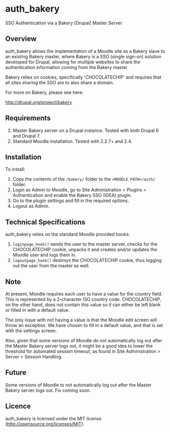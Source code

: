 auth_bakery
===========

SSO Authentication via a Bakery [Drupal] Master Server

Overview
--------

auth_bakery allows the implementation of a Moodle site as a Bakery slave to an existing Bakery master, where Bakery is a SSO (single sign-on) solution developed for Drupal, allowing for multiple websites to share the authentication information coming from the Bakery master.

Bakery relies on cookies, specifically 'CHOCOLATECHIP' and requires that all sites sharing the SSO are to also share a domain.

For more on Bakery, please see here:

http://drupal.org/project/bakery

Requirements
------------

1. Master Bakery server on a Drupal instance. Tested with both Drupal 6 and Drupal 7.
2. Standard Moodle installation. Tested with 2.2.7+ and 2.4.

Installation
------------

To install:

1. Copy the contents of the ```/bakery/``` folder to the ```<MOODLE_PATH>/auth/``` folder.
2. Login as Admin to Moodle, go to Site Administration > Plugins > Authentication and enable the Bakery SSO (IDEA) plugin.
3. Go to the plugin settings and fill in the required options.
4. Logout as Admin.

Technical Specifications
------------------------

auth_bakery relies on the standard Moodle provided hooks:

1. ```loginpage_hook()``` sends the user to the master server, checks for the CHOCOLATECHIP cookie, unpacks it and creates and/or updates the Moodle user and logs them in.
2. ```logoutpage_hook()``` destroys the CHOCOLATECHIP cookie, thus logging out the user from the master as well.

Note
----

At present, Moodle requires each user to have a value for the country field. This is represented by a 2-character ISO country code. CHOCOLATECHIP, on the other hand, does not contain this value so it can either be left blank or filled in with a default value.

The only issue with not having a value is that the Moodle edit screen will throw an exception. We have chosen to fill in a default value, and that is set with the settings screen.

Also, given that some versions of Moodle do not automatically log out after the Master Bakery server logs out, it might be a good idea to lower the threshold for automated session timeout, as found in Site Administration > Server > Session Handling.

Future
------

Some versions of Moodle to not automatically log out after the Master Bakery server logs out. Fix coming soon.

Licence
-------

auth_bakery is licensed under the MIT license (http://opensource.org/licenses/MIT).
